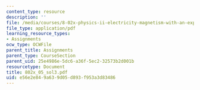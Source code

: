 ```yaml
---
content_type: resource
description: ''
file: /media/courses/8-02x-physics-ii-electricity-magnetism-with-an-experimental-focus-spring-2005/e56e2e849a639d05d893f953a3d83486_802x_05_sol3.pdf
file_type: application/pdf
learning_resource_types:
- Assignments
ocw_type: OCWFile
parent_title: Assignments
parent_type: CourseSection
parent_uid: 25e4986e-5dc6-a36f-5ec2-32573b2d001b
resourcetype: Document
title: 802x_05_sol3.pdf
uid: e56e2e84-9a63-9d05-d893-f953a3d83486
---
```

